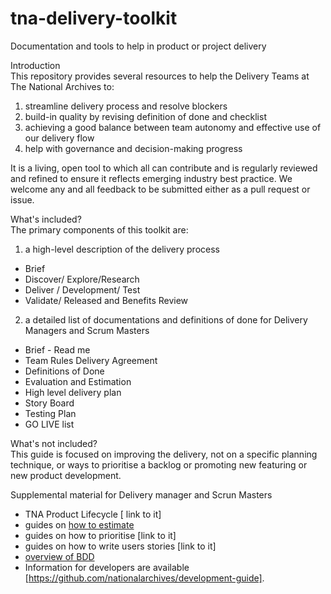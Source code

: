 # tna-delivery-toolkit
Documentation and tools to help in product or project delivery  

Introduction  
This repository provides several resources to help the Delivery Teams at The National Archives to:  

1.	streamline delivery process and resolve blockers
2.	build-in quality by revising definition of done and checklist 
3.	achieving a good balance between team autonomy and effective use of our delivery flow
4.	help with governance and decision-making progress

It is a living, open tool to which all can contribute and is regularly reviewed and refined to ensure it reflects emerging industry best practice. We welcome any and all feedback to be submitted either as a pull request or issue.  

What's included?  
The primary components of this toolkit are:
1.	a high-level description of the delivery process 
*	Brief
*	Discover/ Explore/Research
*	Deliver / Development/ Test
*	Validate/ Released and Benefits Review

2.	a detailed list of documentations and definitions of done for Delivery Managers and Scrum Masters  
*	Brief - Read me
*	Team Rules Delivery Agreement
*	Definitions of Done
*	Evaluation and Estimation
*	High level delivery plan
*	Story Board
*	Testing Plan 
*	GO LIVE list 

What's not included?  
This guide is focused on improving the delivery, not on a specific planning technique, or ways to prioritise a backlog or promoting new featuring or new product development.  

Supplemental material for Delivery manager and Scrun Masters
*	TNA Product Lifecycle [ link to it]
*	guides on [how to estimate](https://github.com/nationalarchives/tna-delivery-toolkit/blob/master/howtoestimate.md)
*	guides on how to prioritise [link to it]
*	guides on how to write users stories [link to it]
*	[overview of BDD](https://github.com/nationalarchives/tna-delivery-toolkit/blob/master/DocumentsBDD.pptx)
*	Information for developers are available [https://github.com/nationalarchives/development-guide].

